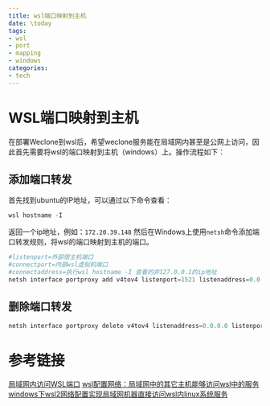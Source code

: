 ```yaml
---
title: wsl端口映射到主机
date: \today
tags: 
- wsl
- port
- mapping
- windows
categories: 
- tech
---
```


# WSL端口映射到主机
在部署Weclone到wsl后，希望weclone服务能在局域网内甚至是公网上访问，因此首先需要将wsl的端口映射到主机（windows）上。操作流程如下：

## 添加端口转发

首先找到ubuntu的IP地址，可以通过以下命令查看：

```powershell
wsl hostname -I
```

返回一个ip地址，例如：`172.20.39.148`
然后在Windows上使用`netsh`命令添加端口转发规则，将wsl的端口映射到主机的端口。

```powershell
#listenport=外部宿主机端口
#connectport=内部wsl虚拟机端口
#connectaddress=执行wsl hostname -I 查看的非127.0.0.1的ip地址
netsh interface portproxy add v4tov4 listenport=1521 listenaddress=0.0.0.0 connectport=3006 connectaddress=172.31.32.124
```

## 删除端口转发

```powershell
netsh interface portproxy delete v4tov4 listenaddress=0.0.0.0 listenport=[端口号] 
```

# 参考链接
[局域网内访问WSL端口](https://hsiaofeng.com/archives/354.html)
[wsl配置网络：局域网中的其它主机能够访问wsl中的服务](https://blog.csdn.net/m0_56442163/article/details/138601116)
[windows下wsl2网络配置实现局域网机器直接访问wsl内linux系统服务](https://blog.csdn.net/visket2008/article/details/142822361)